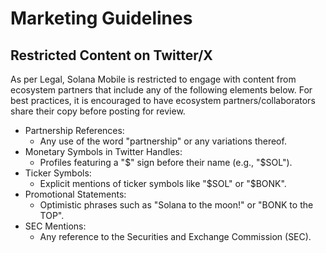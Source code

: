 # Marketing Guidelines

## Restricted Content on Twitter/X

As per Legal, Solana Mobile is restricted to engage with content from ecosystem partners that include any of the following elements below. For best practices, it is encouraged to have ecosystem partners/collaborators share their copy before posting for review.

- Partnership References:
  - Any use of the word "partnership" or any variations thereof.
- Monetary Symbols in Twitter Handles:
  - Profiles featuring a "$" sign before their name (e.g., "$SOL").
- Ticker Symbols:
  - Explicit mentions of ticker symbols like "$SOL" or "$BONK".
- Promotional Statements:
  - Optimistic phrases such as "Solana to the moon!" or "BONK to the TOP".
- SEC Mentions:
  - Any reference to the Securities and Exchange Commission (SEC).
